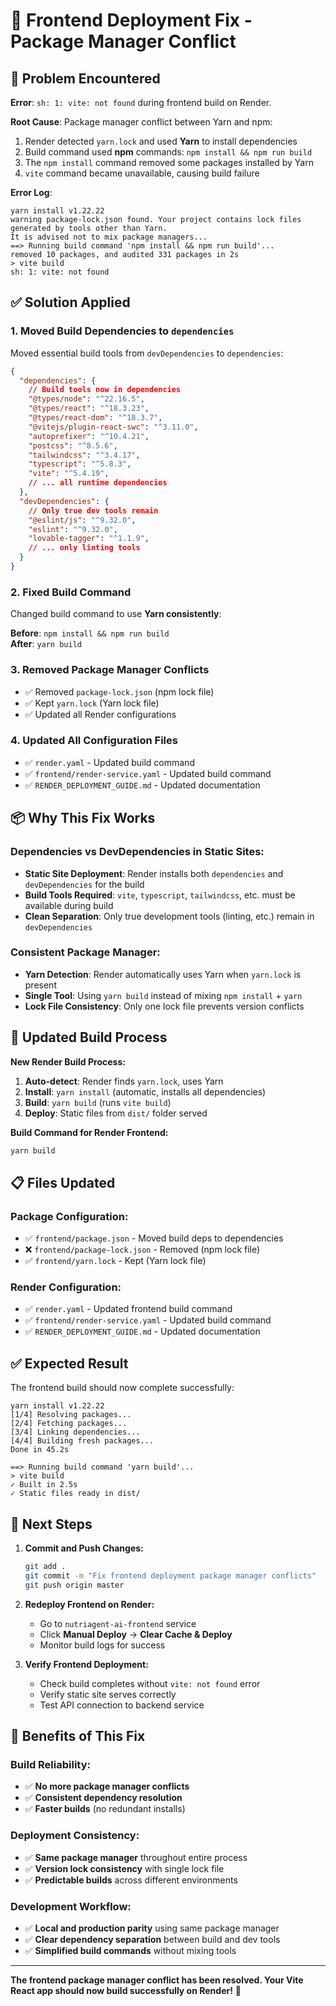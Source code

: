 # 🔧 Frontend Deployment Fix - Package Manager Conflict

## 🚨 Problem Encountered

**Error**: `sh: 1: vite: not found` during frontend build on Render.

**Root Cause**: Package manager conflict between Yarn and npm:
1. Render detected `yarn.lock` and used **Yarn** to install dependencies
2. Build command used **npm** commands: `npm install && npm run build`  
3. The `npm install` command removed some packages installed by Yarn
4. `vite` command became unavailable, causing build failure

**Error Log**:
```
yarn install v1.22.22
warning package-lock.json found. Your project contains lock files generated by tools other than Yarn. 
It is advised not to mix package managers...
==> Running build command 'npm install && npm run build'...
removed 10 packages, and audited 331 packages in 2s
> vite build
sh: 1: vite: not found
```

## ✅ Solution Applied

### 1. **Moved Build Dependencies to `dependencies`**
Moved essential build tools from `devDependencies` to `dependencies`:

```json
{
  "dependencies": {
    // Build tools now in dependencies
    "@types/node": "^22.16.5",
    "@types/react": "^18.3.23", 
    "@types/react-dom": "^18.3.7",
    "@vitejs/plugin-react-swc": "^3.11.0",
    "autoprefixer": "^10.4.21",
    "postcss": "^8.5.6",
    "tailwindcss": "^3.4.17",
    "typescript": "^5.8.3",
    "vite": "^5.4.19",
    // ... all runtime dependencies
  },
  "devDependencies": {
    // Only true dev tools remain
    "@eslint/js": "^9.32.0",
    "eslint": "^9.32.0",
    "lovable-tagger": "^1.1.9",
    // ... only linting tools
  }
}
```

### 2. **Fixed Build Command**
Changed build command to use **Yarn consistently**:

**Before**: `npm install && npm run build`  
**After**: `yarn build`

### 3. **Removed Package Manager Conflicts**
- ✅ Removed `package-lock.json` (npm lock file)
- ✅ Kept `yarn.lock` (Yarn lock file)
- ✅ Updated all Render configurations

### 4. **Updated All Configuration Files**
- ✅ `render.yaml` - Updated build command
- ✅ `frontend/render-service.yaml` - Updated build command  
- ✅ `RENDER_DEPLOYMENT_GUIDE.md` - Updated documentation

## 📦 Why This Fix Works

### **Dependencies vs DevDependencies in Static Sites:**
- **Static Site Deployment**: Render installs both `dependencies` and `devDependencies` for the build
- **Build Tools Required**: `vite`, `typescript`, `tailwindcss`, etc. must be available during build
- **Clean Separation**: Only true development tools (linting, etc.) remain in `devDependencies`

### **Consistent Package Manager:**
- **Yarn Detection**: Render automatically uses Yarn when `yarn.lock` is present
- **Single Tool**: Using `yarn build` instead of mixing `npm install` + `yarn`
- **Lock File Consistency**: Only one lock file prevents version conflicts

## 🔄 Updated Build Process

**New Render Build Process:**
1. **Auto-detect**: Render finds `yarn.lock`, uses Yarn
2. **Install**: `yarn install` (automatic, installs all dependencies)
3. **Build**: `yarn build` (runs `vite build`)
4. **Deploy**: Static files from `dist/` folder served

**Build Command for Render Frontend:**
```bash
yarn build
```

## 📋 Files Updated

### **Package Configuration:**
- ✅ `frontend/package.json` - Moved build deps to dependencies
- ❌ `frontend/package-lock.json` - Removed (npm lock file)
- ✅ `frontend/yarn.lock` - Kept (Yarn lock file)

### **Render Configuration:**
- ✅ `render.yaml` - Updated frontend build command
- ✅ `frontend/render-service.yaml` - Updated build command
- ✅ `RENDER_DEPLOYMENT_GUIDE.md` - Updated documentation

## ✅ Expected Result

The frontend build should now complete successfully:
```
yarn install v1.22.22
[1/4] Resolving packages...
[2/4] Fetching packages...  
[3/4] Linking dependencies...
[4/4] Building fresh packages...
Done in 45.2s

==> Running build command 'yarn build'...
> vite build
✓ Built in 2.5s
✓ Static files ready in dist/
```

## 🚀 Next Steps

1. **Commit and Push Changes:**
   ```bash
   git add .
   git commit -m "Fix frontend deployment package manager conflicts"
   git push origin master
   ```

2. **Redeploy Frontend on Render:**
   - Go to `nutriagent-ai-frontend` service
   - Click **Manual Deploy** → **Clear Cache & Deploy**
   - Monitor build logs for success

3. **Verify Frontend Deployment:**
   - Check build completes without `vite: not found` error
   - Verify static site serves correctly
   - Test API connection to backend service

## 🔮 Benefits of This Fix

### **Build Reliability:**
- ✅ **No more package manager conflicts**
- ✅ **Consistent dependency resolution**
- ✅ **Faster builds** (no redundant installs)

### **Deployment Consistency:**
- ✅ **Same package manager** throughout entire process
- ✅ **Version lock consistency** with single lock file
- ✅ **Predictable builds** across different environments

### **Development Workflow:**
- ✅ **Local and production parity** using same package manager
- ✅ **Clear dependency separation** between build and dev tools
- ✅ **Simplified build commands** without mixing tools

---

**The frontend package manager conflict has been resolved. Your Vite React app should now build successfully on Render!** 🚀